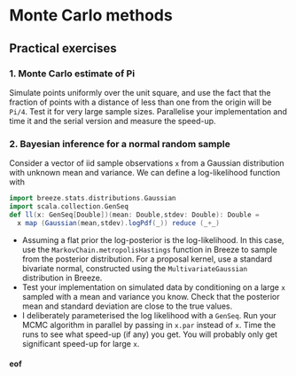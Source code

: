 # Monte Carlo methods

## Practical exercises

### 1. Monte Carlo estimate of Pi

Simulate points uniformly over the unit square, and use the fact that the fraction of points with a distance of less than one from the origin will be `Pi/4`. Test it for very large sample sizes. Parallelise your implementation and time it and the serial version and measure the speed-up.

### 2. Bayesian inference for a normal random sample

Consider a vector of iid sample observations `x` from a Gaussian distribution with unknown mean and variance. We can define a log-likelihood function with
```scala
import breeze.stats.distributions.Gaussian
import scala.collection.GenSeq
def ll(x: GenSeq[Double])(mean: Double,stdev: Double): Double =
  x map (Gaussian(mean,stdev).logPdf(_)) reduce (_+_)
```

* Assuming a flat prior the log-posterior is the log-likelihood. In this case, use the `MarkovChain.metropolisHastings` function in Breeze to sample from the posterior distribution. For a proposal kernel, use a standard bivariate normal, constructed using the `MultivariateGaussian` distribution in Breeze.
* Test your implementation on simulated data by conditioning on a large `x` sampled with a mean and variance you know. Check that the posterior mean and standard deviation are close to the true values.
* I deliberately parameterised the log likelihood with a `GenSeq`. Run your MCMC algorithm in parallel by passing in `x.par` instead of `x`. Time the runs to see what speed-up (if any) you get. You will probably only get significant speed-up for large `x`.




#### eof

